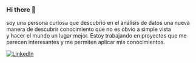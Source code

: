 ### Hi there 👋

soy una persona curiosa que descubrió en el análisis de datos una nueva manera de descubrir conocimiento que no es obvio a simple vista<br>y hacer el mundo un lugar mejor. Estoy trabajando en proyectos que me parecen interesantes y me permiten aplicar mis conocimientos.

[![LinkedIn](https://img.shields.io/badge/LinkedIn-%230077B5.svg?logo=linkedin&logoColor=white)](https://linkedin.com/in/https://www.linkedin.com/in/valentinlucarini/) 
